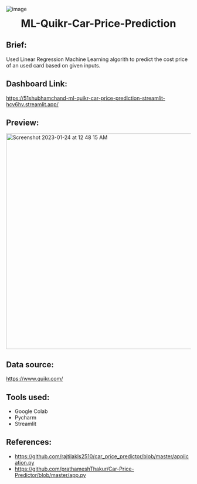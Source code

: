 ![image](https://user-images.githubusercontent.com/36957216/215264770-4d870fa6-99d4-420c-a678-fd648546cab3.png)
<h1 align="center" style="margin-top: 0px;">ML-Quikr-Car-Price-Prediction</h1>

## Brief:
Used Linear Regression Machine Learning algorith to predict the cost price of an used card based on given inputs.

## Dashboard Link: 
https://51shubhamchand-ml-quikr-car-price-prediction-streamlit-hcv6hv.streamlit.app/

## Preview:
<img width="588" alt="Screenshot 2023-01-24 at 12 48 15 AM" src="https://user-images.githubusercontent.com/36957216/214129874-99d45e40-4cd8-4134-9849-23ee2b599ac1.png">

## Data source:
https://www.quikr.com/

## Tools used:
* Google Colab
* Pycharm
* Streamlit

## References:
* https://github.com/rajtilakls2510/car_price_predictor/blob/master/application.py
* https://github.com/prathameshThakur/Car-Price-Predictor/blob/master/app.py

